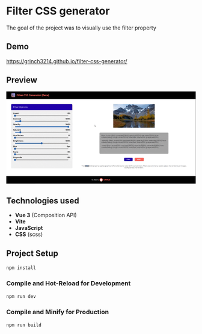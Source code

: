 # Filter CSS generator

The goal of the project was to visually use the filter property

## Demo

https://grinch3214.github.io/filter-css-generator/


## Preview

![gif](https://github.com/Grinch3214/filter-css-generator/blob/main/demo/demo.gif)


## Technologies used

- **Vue 3** (Composition API)
- **Vite**
- **JavaScript**
- **CSS** (scss)


## Project Setup

```sh
npm install
```

### Compile and Hot-Reload for Development

```sh
npm run dev
```

### Compile and Minify for Production

```sh
npm run build
```
